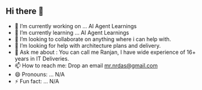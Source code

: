 ## Hi there 👋

- 🔭 I’m currently working on ... AI Agent Learnings
- 🌱 I’m currently learning ...  AI Agent Learnings
- 👯 I’m looking to collaborate on anything where i can help with.
- 🤔 I’m looking for help with architecture plans and delivery.
- 💬 Ask me about : You can call me Ranjan, I have wide experience of 16+ years in IT Deliveries.
- 📫 How to reach me: Drop an email mr.nrdas@gmail.com 
- 😄 Pronouns: ... N/A
- ⚡ Fun fact: ... N/A

